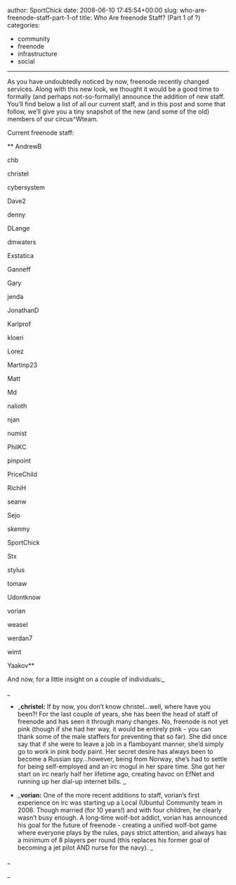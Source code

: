 author: SportChick
date: 2008-06-10 17:45:54+00:00
slug: who-are-freenode-staff-part-1-of
title: Who Are freenode Staff? (Part 1 of ?)
categories:
- community
- freenode
- infrastructure
- social
---

As you have undoubtedly noticed by now, freenode recently changed services. Along with this new look, we thought it would be a good time to formally (and perhaps not-so-formally) announce the addition of new staff.  You’ll find below a list of all our current staff, and in this post and some that follow, we’ll give you a tiny snapshot of the new (and some of the old) members of our circus^Wteam.



Current freenode staff:



** AndrewB

chb

christel

cybersystem

Dave2

denny

DLange

dmwaters

Exstatica

Ganneff

Gary

jenda

JonathanD

Karlprof

kloeri

Lorez

Martinp23

Matt

Md

nalioth

njan

numist

PhilKC

pinpoint

PriceChild

RichiH

seanw

Sejo

skenmy

SportChick

Stx

stylus

tomaw

Udontknow

vorian

weasel

werdan7

wimt

Yaakov**



And now, for a little insight on a couple of individuals:_

_





	
  * _**christel:** If by now, you don’t know christel...well, where have you been?!  For the last couple of years, she has been the head of staff of freenode and has seen it through many changes.  No, freenode is not yet pink (though if she had her way, it would be entirely pink - you can thank some of the male staffers for preventing that so far).  She did once say that if she were to leave a job in a flamboyant manner, she’d simply go to work in pink body paint.  Her secret desire has always been to become a Russian spy...however, being from Norway, she’s had to settle for being self-employed and an irc mogul in her spare time.  She got her start on irc nearly half her lifetime ago, creating havoc on EfNet and running up her dial-up internet bills.  _






	
  * _**vorian:** One of the more recent additions to staff, vorian’s first experience on irc was starting up a Local (Ubuntu) Community team in 2006.  Though married (for 10 years!) and with four children, he clearly wasn’t busy enough.  A long-time wolf-bot addict, vorian has announced his goal for the future of freenode - creating a unified wolf-bot game where everyone plays by the rules, pays strict attention, and always has a minimum of 8 players per round (this replaces his former goal of becoming a jet pilot AND nurse for the navy).  _




_

_
